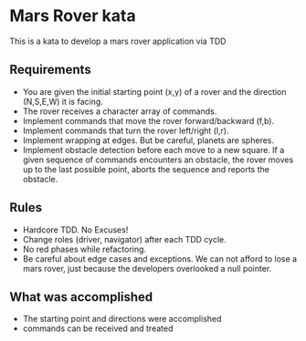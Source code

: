# Mars Rover kata
This is a kata to develop a mars rover application via TDD

## Requirements

-   You are given the initial starting point (x,y) of a rover and the direction (N,S,E,W) it is facing.
-   The rover receives a character array of commands.
-   Implement commands that move the rover forward/backward (f,b).
-   Implement commands that turn the rover left/right (l,r).
-   Implement wrapping at edges. But be careful, planets are spheres.
-   Implement obstacle detection before each move to a new square. If a given sequence of commands encounters an obstacle, the rover moves up to the last possible point, aborts the sequence and reports the obstacle.

## Rules

-   Hardcore TDD. No Excuses!
-   Change roles (driver, navigator) after each TDD cycle.
-   No red phases while refactoring.
-   Be careful about edge cases and exceptions. We can not afford to lose a mars rover, just because the developers overlooked a null pointer.

## What was accomplished
+ The starting point and directions were accomplished
+ commands can be received and treated